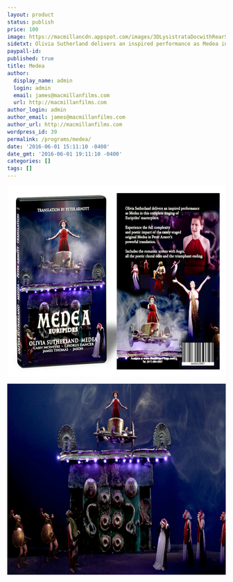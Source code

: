 ```yaml
---
layout: product
status: publish
price: 100
image: https://macmillancdn.appspot.com/images/3DLysistrataDocwithRearSm.jpg
sidetxt: Olivia Sutherland delivers an inspired performance as Medea in this complete staging of Euripides’ masterpiece.  Experience the full complexity and poetic impact of the rarely-staged original Medea in Peter Arnott’s powerful translation. The Olivia Sutherland Medea Includes the romantic scenes with Aegis, all the poetic choral odes and the triumphant ending. Price $100
paypall-id: 
published: true
title: Medea
author:
  display_name: admin
  login: admin
  email: james@macmillanfilms.com
  url: http://macmillanfilms.com
author_login: admin
author_email: james@macmillanfilms.com
author_url: http://macmillanfilms.com
wordpress_id: 39
permalink: /programs/medea/
date: '2016-06-01 15:11:10 -0400'
date_gmt: '2016-06-01 19:11:10 -0400'
categories: []
tags: []
---
```

<p><img class="  aligncenter" src="/image/3DMedeaFrontandBackcropped.jpg" alt="" width="631" height="440" /></p>
<p><img class="  aligncenter" src="/image/Medea_Staging_MacMillan_Films_Staring_Olivia_Sutherland.jpg" alt="" width="631" height="440" /></p>


